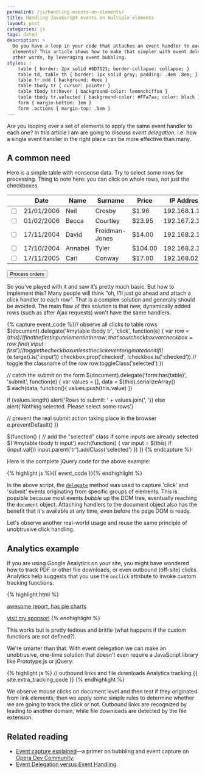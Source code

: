 ```yaml
---
permalink: /js/handling-events-on-elements/
title: Handling JavaScript events on multiple elements
layout: post
categories: js
tags: dated
description: >
  Do you have a loop in your code that attaches an event handler to each of the
  elements? This article shows how to make that simpler with event delegation — in
  other words, by leveraging event bubbling.
styles: |
    table { border: 2px solid #6D7D21; border-collapse: collapse; }
    table td, table th { border: 1px solid gray; padding: .4em .8em; }
    table tr.odd { background: #eee }
    table tbody tr { cursor: pointer }
    table tbody tr:hover { background-color: lemonchiffon }
    table tbody tr.selected { background-color: #FFa7aa; color: black }
    form { margin-bottom: 1em }
    form .actions { margin-top: .5em }
---
```


Are you looping over a set of elements to apply the same event handler to each one? In this article I am are going to discuss _event delegation_, i.e. how a single event handler in the right place can be more effective than many.

## A common need

Here is a simple table with nonsense data. Try to select some rows for processing. Thing to note here: you can click on whole rows, not just the checkboxes.

<div><form action=".">
  <table id="mytable" summary="nonsense data for JavaScript example">
    <thead>
      <tr><th></th><th>Date</th><th>Name</th><th>Surname</th><th>Price</th><th>IP Address</th></tr>
    </thead>
    <tbody>
      <tr><td><input name="order[]" type="checkbox" value="1" /></td><td>21/01/2006</td><td>Neil</td><td>Crosby</td><td class="numeric">$1.96</td><td>192.168.1.1</td></tr>
      <tr class="odd"><td><input name="order[]" type="checkbox" value="2" /></td><td>01/02/2006</td><td>Becca</td><td>Courtley</td><td class="numeric">$23.95</td><td>192.167.2.1</td></tr>
      <tr><td><input name="order[]" type="checkbox" value="3" /></td><td>17/11/2004</td><td>David</td><td>Freidman-Jones</td><td class="numeric">$14.00</td><td>192.168.2.1</td></tr>
      <tr class="odd"><td><input name="order[]" type="checkbox" value="4" /></td><td>17/10/2004</td><td>Annabel</td><td>Tyler</td><td class="numeric">$104.00</td><td>192.168.2.17</td></tr>
      <tr><td><input name="order[]" type="checkbox" value="5" /></td><td>17/11/2005</td><td>Carl</td><td>Conway</td><td class="numeric">$17.00</td><td>192.168.02.13</td></tr>
    </tbody>
  </table>
  
  <div class="actions">
    <input type="submit" value="Process orders" />
  </div>
</form></div>

So you’ve played with it and saw it’s pretty much basic. But how to implement this? Many people will think <q>oh, I'll just go ahead and attach a click handler to each row</q>. That is a complex solution and generally should be avoided. The main flaw of this solution is that new, dynamically added rows (such as after Ajax requests) won't have the same handlers.

{% capture event_code %}// observe all clicks to table rows
$(document).delegate('#mytable tbody tr', 'click', function(e) {
  var row = $(this)
  // find the first input element in the row; that's our checkbox
  var checkbox = row.find('input:first')
  // toggle the checkbox unless the click event originated on it
  if (!$(e.target).is(':input')) checkbox.prop('checked', !checkbox.is(':checked'))
  // toggle the classname of the row
  row.toggleClass('selected')
})

// catch the submit on the form
$(document).delegate('form:has(table)', 'submit', function(e) {
  var values = [], data = $(this).serializeArray()
  $.each(data, function(){ values.push(this.value) })

  if (values.length) alert('Rows to submit: ' + values.join(', '))
  else alert('Nothing selected. Please select some rows')

  // prevent the real submit action taking place in the browser
  e.preventDefault()
})

$(function() {
  // add the "selected" class if some inputs are already selected
  $('#mytable tbody tr input').each(function() {
    var input = $(this)
    if (input.val()) input.parent('tr').addClass('selected')
  })
})
{% endcapture %}

Here is the complete jQuery code for the above example:

{% highlight js %}{{ event_code }}{% endhighlight %}

In the above script, the [`delegate`][2] method was used to capture 'click' and 'submit' events originating from specific groups of elements. This is possible because most events _bubble_ up the DOM tree, eventually reaching the `document` object. Attaching handlers to the document object also has the benefit that it's available at any time, even before the page DOM is ready.

Let's observe another real-world usage and reuse the same principle of unobtrusive click handling.

## Analytics example

If you are using Google Analytics on your site, you might have wondered how to track PDF or other file downloads, or even outbound (off-site) clicks. Analytics help suggests that you use the `onclick` attribute to invoke custom tracking functions:

{% highlight html %}
<!-- file downloads: -->
<a href="report.pdf" onclick="trackFile(...); return false">awesome report, has pie charts</a>
<!-- outgoing clicks: -->
<a href="http://another-site.com" onclick="trackOutboundLink(...); return false">visit my sponsor!</a>
{% endhighlight %}

This works but is pretty tedious and brittle (what happens if the custom functions are not defined?).

We're smarter than that. With event delegation we can make an unobtrusive, one-time solution that doesn't even require a JavaScript library like Prototype.js or jQuery:

{% highlight js %}
// outbound links and file downloads Analytics tracking
{{ site.extra_tracking_code }}
{% endhighlight %}

We observe mouse clicks on document level and then test if they originated from link elements; then we apply some simple rules to determine whether we are going to track the click or not. Outbound links are recognized by leading to another domain, while file downloads are detected by the file extension.


## Related reading

* [Event capture explained][4]—a primer on bubbling and event capture on [Opera Dev Community][5];
* [Event Delegation versus Event Handling][7].


<script type="text/javascript" src="http://ajax.googleapis.com/ajax/libs/jquery/1.6.1/jquery.min.js"></script>
<script type="text/javascript">
{{ event_code }}
</script>


[2]: http://api.jquery.com/delegate/
[4]: http://dev.opera.com/articles/view/event-capture-explained/
[5]: http://dev.opera.com/
[7]: http://icant.co.uk/sandbox/eventdelegation/
